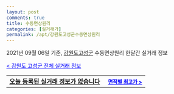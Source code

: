 ```yaml
---
layout: post
comments: true
title: 수동면상원리
categories: [실거래가]
permalink: /apt/강원도고성군수동면상원리
---
```


2021년 09월 06일 기준, <a href="/apt/강원도고성군">강원도고성군</a> 수동면상원리 한달간 실거래 정보

<a style="color: blue;" href="/apt/강원도고성군">< 강원도 고성군 전체 실거래 정보</a>
<!---- start ---->
<table>
  <tr>
    <td colspan="4" style="font-weight: bold;"><a href="/apt/강원도고성군수동면상원리{name_without_space}">오늘 등록된 실거래 정보가 없습니다</a> &nbsp;&nbsp;&nbsp; <a style="color: blue; font-size: smaller;" href="/apt/강원도고성군수동면상원리{name_without_space}">면적별 최고가 ></a></td>
  </tr>
    
</table>
<!---- end ---->
    